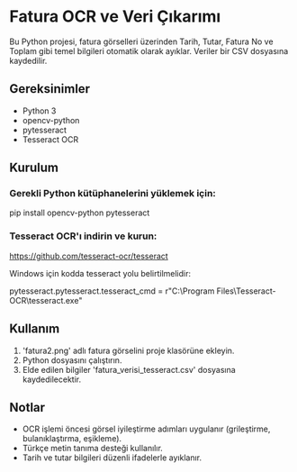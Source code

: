 # Fatura OCR ve Veri Çıkarımı

Bu Python projesi, fatura görselleri üzerinden Tarih, Tutar, Fatura No ve Toplam gibi temel bilgileri otomatik olarak ayıklar. Veriler bir CSV dosyasına kaydedilir.

## Gereksinimler

- Python 3
- opencv-python
- pytesseract
- Tesseract OCR 

## Kurulum

### Gerekli Python kütüphanelerini yüklemek için:

pip install opencv-python pytesseract

### Tesseract OCR'ı indirin ve kurun:
https://github.com/tesseract-ocr/tesseract

Windows için kodda tesseract yolu belirtilmelidir:

pytesseract.pytesseract.tesseract_cmd = r"C:\Program Files\Tesseract-OCR\tesseract.exe"

## Kullanım

1. 'fatura2.png' adlı fatura görselini proje klasörüne ekleyin.
2. Python dosyasını çalıştırın.
3. Elde edilen bilgiler 'fatura_verisi_tesseract.csv' dosyasına kaydedilecektir.

## Notlar

- OCR işlemi öncesi görsel iyileştirme adımları uygulanır (grileştirme, bulanıklaştırma, eşikleme).
- Türkçe metin tanıma desteği kullanılır.
- Tarih ve tutar bilgileri düzenli ifadelerle ayıklanır.
